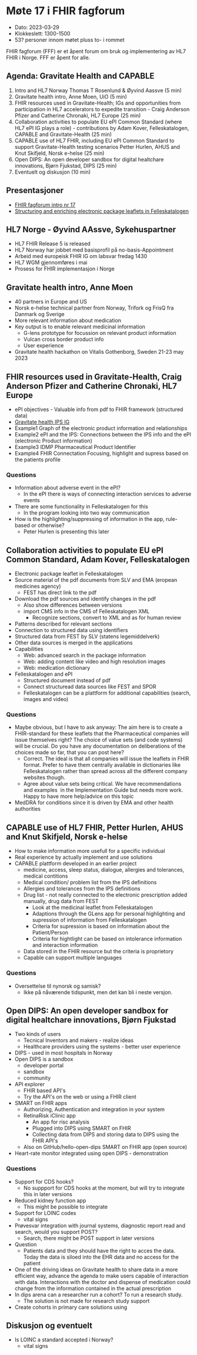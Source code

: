 # Møte 17 i FHIR fagforum

* Dato: 2023-03-29
* Klokkeslett: 1300-1500
* 53? personer innom møtet pluss to- i rommet

FHIR fagforum (FFF) er et åpent forum om bruk og implementering av HL7 FHIR i Norge. FFF er åpent for alle.

## Agenda: Gravitate Health and CAPABLE

1. Intro and HL7 Norway Thomas T Rosenlund & Øyvind Aassve (5 min)
2. Gravitate health intro, Anne Moen, UiO (5 min)
3. FHIR resources used in Gravitate-Health; IGs and opportunities from participation in HL7 accelerators to expedite transition - Craig Anderson Pfizer and Catherine Chronaki, HL7 Europe (25 min)
4. Collaboration activities to populate EU ePI Common Standard (where HL7 ePI IG plays a role) - contributions by Adam Kover, Felleskatalogen, CAPABLE and Gravitate-Health (25 min)
5. CAPABLE use of HL7 FHIR, including EU ePI Common Standard to support Gravitate-Health testing scenarios Petter Hurlen, AHUS and Knut Skifjeld, Norsk e-helse (25 min)
6. Open DIPS: An open developer sandbox for digital healtchare innovations, Bjørn Fjukstad, DIPS (25 min)
7. Eventuelt og diskusjon (10 min)

## Presentasjoner

* [FHIR fagforum intro nr 17](../presentasjon/2023-03-29-FHIR-fagforum-17.pdf)
* [Structuring and enriching electronic package leaflets in Felleskatalogen](../presentasjon/2023-03-29-felleskatalogen-structuring-package-leaflets-epi.pdf)

## HL7 Norge - Øyvind AAssve, Sykehuspartner

* HL7 FHIR Release 5 is released
* HL7 Norway har jobbet med basisprofil på no-basis-Appointment
* Arbeid med europeisk FHIR IG om labsvar fredag 1430
* HL7 WGM gjennomføres i mai
* Prosess for FHIR implementasjon i Norge

## Gravitate health intro, Anne Moen

* 40 partners in Europe and US
* Norsk e-helse technical partner from Norway, Trifork og FrisQ fra Danmark og Sverige
* More relevant information about medication
* Key output is to enable relevant medicinal information
  * G-lens prototype for focussion on relevant product information
  * Vulcan cross border product info
  * User experience
* Gravitate health hackathon on Vitalis Gothenborg, Sweden 21-23 may 2023

## FHIR resources used in Gravitate-Health, Craig Anderson Pfizer and Catherine Chronaki, HL7 Europe

* ePI objectives - Valuable info from pdf to FHIR framework (structured data)
* [Gravitate health IPS IG](http://build.fhir.org/ig/HL7/emedicinal-product-info/index.html)
* Example1 Graph of the electronic product information and relationships
* Example2 ePI and the IPS: Connections between the IPS info and the ePI (electronic Product information)
* Example3 IDMP Pharmaceutical Product Identifier
* Example4 FHIR Connectation Focusing, highlight and supress based on the patients profile

### Questions

* Information about adverse event in the ePI?
  * In the ePI there is ways of connecting interaction services to adverse events
* There are some functionality in Felleskatalogen for this
  * In the program looking into two way communication  
* How is the highlighting/suppressing of information in the app, rule-based or otherwise?
  * Peter Hurlen is presenting this later

## Collaboration activities to populate EU ePI Common Standard, Adam Kover, Felleskatalogen

* Electronic package leaflet in Felleskatalogen
* Source material of the pdf documents from SLV and EMA (eropean medicines agency)
  * FEST has direct link to the pdf
* Download the pdf sources and identify changes in the pdf
  * Also show differences between versions
  * import CMS info in the CMS of Felleskatalogen XML
    * Recognize sections, convert to XML and as for human review
* Patterns described for relevant sections
* Connection to structured data using identifiers
* Structured data from FEST by SLV (statens legemiddelverk)
* Other data sources is merged in the applications
* Capabilities  
  * Web: advanced search in the package information
  * Web: adding content like video and high resolution images
  * Web: medication dictionary
* Felleskatalogen and ePI
  * Structured document instead of pdf
  * Connect structuread data sources like FEST and SPOR
  * Felleskatalogen can be a plattform for additional capabilities (search, images and video)

### Questions

* Maybe obvious, but I have to ask anyway: The aim here is to create a FHIR-standard for these leaflets that the Pharmaceutical companies will issue themselves right? The choice of value sets (and code systems) will be crucial. Do you have any documentation on deliberations of the choices made so far, that you can post here?
  * Correct. The ideal is that all companies will issue the leaflets in FHIR format. Prefer to have them centrally available in dictionaries like Felleskatalogen rather than spread across all the different company websites though.  
  * Agree about value sets being critical. We have recommendations and examples  in the Implementation Guide but needs more work. Happy to have more help/advice on this topic
* MedDRA for conditions since it is driven by EMA and other health authorities

## CAPABLE use of HL7 FHIR, Petter Hurlen, AHUS and Knut Skifjeld, Norsk e-helse

* How to make information more usefull for a specific individual
* Real experience by actually implement and use solutions
* CAPABLE plattform developed in an earlier project
  * medicine, access, sleep status, dialogue, allergies and tolerances, medical contitions
  * Medical condition/ problem list from the IPS definitions
  * Allergies and tolerances from the IPS definitions
  * Drug list - not really connected to the electronic prescription added manually, drug data from FEST
    * Look at the medicinal leaflet from Felleskatalogen
    * Adaptions through the GLens app for personal highlighting and supression of information from Felleskatalogen
    * Criteria for supression is based on information about the Patient/Person
    * Criteria for hightlight can be based on intolerance information and interaction information
  * Data stored in the FHIR resource but the criteria is proprietory
  * Capable can support multiple languages

### Questions

* Oversettelse til nynorsk og samisk?
  * Ikke på nåværende tidspunkt, men det kan bli i neste versjon.

## Open DIPS: An open developer sandbox for digital healtchare innovations, Bjørn Fjukstad

* Two kinds of users
  * Tecnical Inventors and makers - realize ideas
  * Healthcare providers using the systems - better user experience
* DIPS - used in most hospitals in Norway
* Open DIPS is a sandbox
  * developer portal
  * sandbox
  * community
* API explorer
  * FHIR based API's
  * Try the API's on the web or using a FHIR client
* SMART on FHIR apps
  * Authorizing, Authentication and integration in your system
  * RetinaRisk iClinic app
    * An app for risc analysis
    * Plugged into DIPS using SMART on FHIR
    * Collecting data from DIPS and storing data to DIPS using the FHIR API's
  * Also on GitHub/hello-open-dips SMART on FHIR app (open source)
* Heart-rate monitor integrated using open DIPS - demonstration

### Questions

* Support for CDS hooks?
  * No suppport for CDS hooks at the moment, but will try to integrate this in later versions
* Reduced kidney function app
  * This might be possible to integrate
* Support for LOINC codes
  * vital signs
* Prøvesvar integration with journal systems, diagnostic report read and search, would you support POST?
  * Search, there might be POST support in later versions
* Question
  * Patients data and they should have the right to acces the data. Today the data is siloed into the EHR data and no access for the patient
* One of the driving ideas on Gravitate health to share data in a more efficient way, advance the agenda to make users capable of interaction with data. Interactions with the doctor and dispense of medication could change from the information contained in the actual prescription
* In dips arena can a researcher run a cohort? To run a research study.
  * The solution is not made for research study support
* Create cohorts in primary care solutions using

## Diskusjon og eventuelt

* Is LOINC a standard accepted i Norway?
  * vital signs